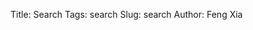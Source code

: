 Title: Search
Tags: search
Slug: search
Author: Feng Xia

<div id="search"></div>

<script type="text/babel">
 var randomId = function() {
   return "MY" + (Math.random() * 1e32).toString(12);
 };

 var ItemBox = React.createClass({
   render: function(){
     var url = "/"+this.props.url;
     return (
       <div>
         <div className="row">
           <div className="col l2 m2 s12">
             <i className="fa fa-tag">&nbsp;</i>
             {this.props.tags}
           </div>
           <div className="col l7 m7 s8 myhighlight">
             {this.props.title}
           </div>
           <div className="col l3 m3 s4 right-align">
             <a href={url}>
               read more
             </a>
           </div>
         </div>
         <div className="divider"/>
       </div>
     );
   }
 });

 var SearchBox = React.createClass({
   getInitialState: function(){
     return {
       in_search: "",
       articles: []
     }
   },
   _setContent: function(json){
     this.setState({
       articles: json
     });
   },
   _handleChange: function(event){
     this.debounceHandleChange(event.target.value);
   },
   componentDidMount: function(){
     var setContent = this._setContent;
     fetch("/tipuesearch_content.json")
       .then(function(resp){
         return resp.json();
       }).then(function(json){
         if ((typeof json != "undefined") && json){
           setContent(json);
         }
       });

     var handleChange = this._handleChange;
     this.debounceHandleChange = _.debounce(function(data){
       this.setState({
         in_search: data
       })
     }, 500);
   },
   render: function(){
     var pages = this.state.articles.pages;
     var in_search = this.state.in_search;
     var items = pages; // by default, display all pages
     if (in_search){
       items = _.filter(pages, function(p){
         // search for searchbox input
         if (p.title.indexOf(in_search)>0 || p.text.indexOf(in_search)>0){
           return true;
         }else{
           return false;
         }
       });
     }

     // display all pages or filtered items
     if (pages){
       items = items.map(function(p){
         return <ItemBox key ={p.url}
                         {...p}/>

       });
     }

     // render
     return (
       <div>
         <SearchInput handleChange ={this._handleChange}/>
         {items}
       </div>
     )
   }
 });

 var SearchInput = React.createClass({
   render: function(){
     return (
       <div className="input-field">
         <input type="text"
                placeholder="Search content"
                onChange={this.props.handleChange}/>
       </div>
     );
   }
 });


 ReactDOM.render(
   <SearchBox />,
   document.getElementById("search")
 );

</script>


